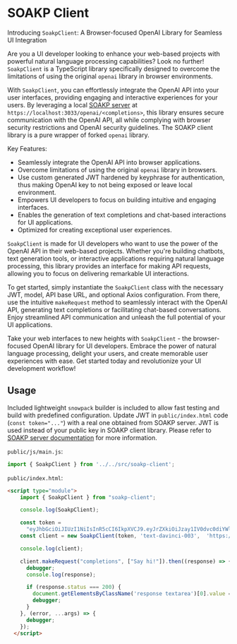 # SOAKP Client

Introducing `SoakpClient`: A Browser-focused OpenAI Library for Seamless UI Integration

Are you a UI developer looking to enhance your web-based projects with powerful natural language processing capabilities? Look no further! `SoakpClient` is a TypeScript library specifically designed to overcome the limitations of using the original `openai` library in browser environments.

With `SoakpClient`, you can effortlessly integrate the OpenAI API into your user interfaces, providing engaging and interactive experiences for your users. By leveraging a local [SOAKP server](https://github.com/lehcode/soakp) at `https://localhost:3033/openai/<completions>`, this library ensures secure communication with the OpenAI API, all while complying with browser security restrictions and OpenAI security guidelines. The SOAKP client library is a pure wrapper of forked `openai` library.

Key Features:
- Seamlessly integrate the OpenAI API into browser applications.
- Overcome limitations of using the original `openai` library in browsers.
- Use custom generated JWT hardened by keyphrase for authentication, thus making OpenAI key to not being exposed or leave local environment.
- Empowers UI developers to focus on building intuitive and engaging interfaces.
- Enables the generation of text completions and chat-based interactions for UI applications.
- Optimized for creating exceptional user experiences.

`SoakpClient` is made for UI developers who want to use the power of the OpenAI API in their web-based projects. Whether you're building chatbots, text generation tools, or interactive applications requiring natural language processing, this library provides an interface for making API requests, allowing you to focus on delivering remarkable UI interactions.

To get started, simply instantiate the `SoakpClient` class with the necessary JWT, model, API base URL, and optional Axios configuration. From there, use the intuitive `makeRequest` method to seamlessly interact with the OpenAI API, generating text completions or facilitating chat-based conversations. Enjoy streamlined API communication and unleash the full potential of your UI applications.

Take your web interfaces to new heights with `SoakpClient` - the browser-focused OpenAI library for UI developers. Embrace the power of natural language processing, delight your users, and create memorable user experiences with ease. Get started today and revolutionize your UI development workflow!

## Usage

Included lightweight `snowpack` builder is included to allow fast testing and build with predefined configuration. Update JWT in `public/index.html` code (`const token="..."`) with a real one obtained from SOAKP server. JWT is used instead of your public key in SOAKP client library. 
Please refer to [SOAKP server documentation](https://lehcode.github.io/soakp/docs/) for more information.

`public/js/main.js`:
```javascript
import { SoakpClient } from '../../src/soakp-client';
```

`public/index.html`:
```html
<script type="module">
    import { SoakpClient } from "soakp-client";

    console.log(SoakpClient);

    const token =
      "eyJhbGciOiJIUzI1NiIsInR5cCI6IkpXVCJ9.eyJrZXkiOiJzay1IV0dvc0diYWltcmlYZDJFc2xXd1QzQmxia0ZKRnNnV2hsbFMzUGl3TWx0Nk9hbTEiLCJpYXQiOjE2ODU4OTY1MTgsImV4cCI6MTY4NTk4MjkxOH0.IsTHj0_OO7_TiLG8YEL1p2bgJQRijiA3wfVYEa6d6Aw";
    const client = new SoakpClient(token, 'text-davinci-003',  'https://localhost:3033/openai', {rejectUnauthorized: false});

    console.log(client);

    client.makeRequest("completions", ["Say hi!"]).then((response) => {
      debugger;
      console.log(response);

      if (response.status === 200) {
        document.getElementsByClassName('response textarea')[0].value = JSON.stringify(response.data.data.response);
        debugger;
      }
    }, (error, ...args) => {
      debugger;
    });
  </script>
```
